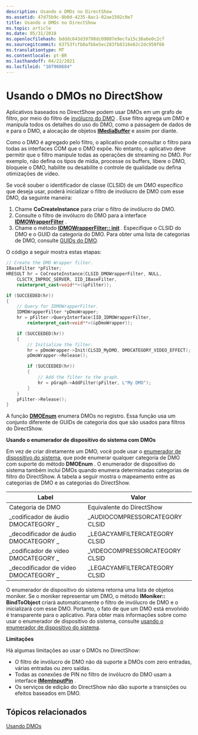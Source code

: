```yaml
---
description: Usando o DMOs no DirectShow
ms.assetid: 47d75b9c-8b0d-4235-8ac1-02ae1502c0e7
title: Usando o DMOs no DirectShow
ms.topic: article
ms.date: 05/31/2018
ms.openlocfilehash: bdddc643d39798dc09807e9ecfa15c38a6e0c2cf
ms.sourcegitcommit: 63753fcfb0afbbe5ec283fb8316e62c2dc950f66
ms.translationtype: MT
ms.contentlocale: pt-BR
ms.lasthandoff: 04/22/2021
ms.locfileid: "107908684"
---
```

# <a name="using-dmos-in-directshow"></a>Usando o DMOs no DirectShow

Aplicativos baseados no DirectShow podem usar DMOs em um grafo de filtro, por meio do filtro de [invólucro do DMO](dmo-wrapper-filter.md) . Esse filtro agrega um DMO e manipula todos os detalhes do uso do DMO, como a passagem de dados de e para o DMO, a alocação de objetos [**IMediaBuffer**](/previous-versions/windows/desktop/api/Mediaobj/nn-mediaobj-imediabuffer) e assim por diante.

Como o DMO é agregado pelo filtro, o aplicativo pode consultar o filtro para todas as interfaces COM que o DMO expõe. No entanto, o aplicativo deve permitir que o filtro manipule todas as operações de streaming no DMO. Por exemplo, não defina os tipos de mídia, processe os buffers, libere o DMO, bloqueie o DMO, habilite ou desabilite o controle de qualidade ou defina otimizações de vídeo.

Se você souber o identificador de classe (CLSID) de um DMO específico que deseja usar, poderá inicializar o filtro de invólucro de DMO com esse DMO, da seguinte maneira:

1.  Chame **CoCreateInstance** para criar o filtro de invólucro do DMO.
2.  Consulte o filtro de invólucro do DMO para a interface [**IDMOWrapperFilter**](/previous-versions/windows/desktop/api/Dmodshow/nn-dmodshow-idmowrapperfilter) .
3.  Chame o método [**IDMOWrapperFilter:: init**](/previous-versions/windows/desktop/api/Dmodshow/nf-dmodshow-idmowrapperfilter-init) . Especifique o CLSID do DMO e o GUID da categoria do DMO. Para obter uma lista de categorias de DMO, consulte [GUIDs do DMO](dmo-guids.md).

O código a seguir mostra estas etapas:


```C++
// Create the DMO Wrapper filter.
IBaseFilter *pFilter;
HRESULT hr = CoCreateInstance(CLSID_DMOWrapperFilter, NULL, 
    CLSCTX_INPROC_SERVER, IID_IBaseFilter, 
    reinterpret_cast<void**>(&pFilter));

if (SUCCEEDED(hr)) 
{
    // Query for IDMOWrapperFilter.
    IDMOWrapperFilter *pDmoWrapper;
    hr = pFilter->QueryInterface(IID_IDMOWrapperFilter, 
        reinterpret_cast<void**>(&pDmoWrapper));

    if (SUCCEEDED(hr)) 
    {     
        // Initialize the filter.
        hr = pDmoWrapper->Init(CLSID_MyDMO, DMOCATEGORY_VIDEO_EFFECT); 
        pDmoWrapper->Release();

        if (SUCCEEDED(hr)) 
        {
            // Add the filter to the graph.
            hr = pGraph->AddFilter(pFilter, L"My DMO");
        }
    }
    pFilter->Release();
}
```



A função [**DMOEnum**](/previous-versions/windows/desktop/api/Dmoreg/nf-dmoreg-dmoenum) enumera DMOs no registro. Essa função usa um conjunto diferente de GUIDs de categoria dos que são usados para filtros do DirectShow.

**Usando o enumerador de dispositivo do sistema com DMOs**

Em vez de criar diretamente um DMO, você pode usar o [enumerador de dispositivo do sistema](system-device-enumerator.md), que pode enumerar qualquer categoria de DMO com suporte do método **DMOEnum** . O enumerador de dispositivo do sistema também inclui DMOs quando enumera determinadas categorias de filtro do DirectShow. A tabela a seguir mostra o mapeamento entre as categorias de DMO e as categorias do DirectShow.



| Label | Valor |
|-----------------------------|--------------------------------|
| Categoria de DMO                | Equivalente do DirectShow          |
| \_codificador de áudio DMOCATEGORY \_ | \_AUDIOCOMPRESSORCATEGORY CLSID |
| \_decodificador de áudio DMOCATEGORY \_ | \_LEGACYAMFILTERCATEGORY CLSID  |
| \_codificador de vídeo DMOCATEGORY \_ | \_VIDEOCOMPRESSORCATEGORY CLSID |
| \_decodificador de vídeo DMOCATEGORY \_ | \_LEGACYAMFILTERCATEGORY CLSID  |



 

O enumerador de dispositivo do sistema retorna uma lista de objetos moniker. Se o moniker representar um DMO, o método **IMoniker:: BindToObject** criará automaticamente o filtro de invólucro de DMO e o inicializará com esse DMO. Portanto, o fato de que um DMO está envolvido é transparente para o aplicativo. Para obter mais informações sobre como usar o enumerador de dispositivo do sistema, consulte [usando o enumerador de dispositivo do sistema](using-the-system-device-enumerator.md).

**Limitações**

Há algumas limitações ao usar o DMOs no DirectShow:

-   O filtro de invólucro de DMO não dá suporte a DMOs com zero entradas, várias entradas ou zero saídas.
-   Todas as conexões de PIN no filtro de invólucro do DMO usam a interface [**IMemInputPin**](/windows/desktop/api/Strmif/nn-strmif-imeminputpin) .
-   Os serviços de edição do DirectShow não dão suporte a transições ou efeitos baseados em DMO.

## <a name="related-topics"></a>Tópicos relacionados

<dl> <dt>

[Usando DMOs](using-dmos.md)
</dt> </dl>

 

 



